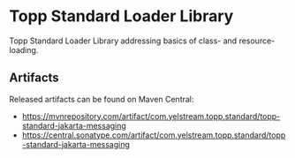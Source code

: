 # Topp Standard Loader Library

Topp Standard Loader Library addressing basics of class- and resource-loading.


## Artifacts

Released artifacts can be found on Maven Central:

* https://mvnrepository.com/artifact/com.yelstream.topp.standard/topp-standard-jakarta-messaging
* https://central.sonatype.com/artifact/com.yelstream.topp.standard/topp-standard-jakarta-messaging




